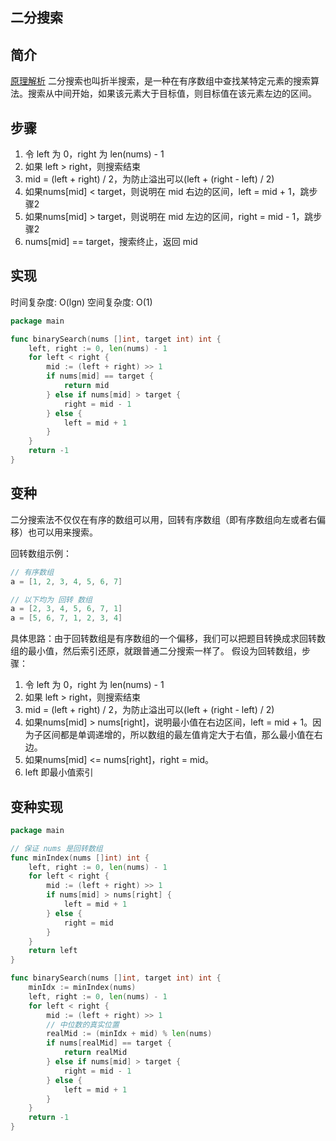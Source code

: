## 二分搜索

## 简介
[原理解析](https://www.geeksforgeeks.org/binary-search/) 
二分搜索也叫折半搜索，是一种在有序数组中查找某特定元素的搜索算法。搜索从中间开始，如果该元素大于目标值，则目标值在该元素左边的区间。

## 步骤
1. 令 left 为 0，right 为 len(nums) - 1
2. 如果 left > right，则搜索结束
3. mid = (left + right) / 2，为防止溢出可以(left + (right - left) / 2)
4. 如果nums[mid] < target，则说明在 mid 右边的区间，left = mid + 1，跳步骤2
5. 如果nums[mid] > target，则说明在 mid 左边的区间，right = mid - 1，跳步骤2
5. nums[mid] == target，搜索终止，返回 mid

## 实现
时间复杂度: O(lgn)
空间复杂度: O(1)

```go
package main

func binarySearch(nums []int, target int) int {
    left, right := 0, len(nums) - 1
    for left < right {
        mid := (left + right) >> 1
        if nums[mid] == target {
            return mid
        } else if nums[mid] > target {
            right = mid - 1
        } else {
            left = mid + 1
        }
    }
    return -1
}
``` 

## 变种
二分搜索法不仅仅在有序的数组可以用，回转有序数组（即有序数组向左或者右偏移）也可以用来搜索。

回转数组示例：
```go
// 有序数组
a = [1, 2, 3, 4, 5, 6, 7] 

// 以下均为 回转 数组
a = [2, 3, 4, 5, 6, 7, 1]
a = [5, 6, 7, 1, 2, 3, 4]
```

具体思路：由于回转数组是有序数组的一个偏移，我们可以把题目转换成求回转数组的最小值，然后索引还原，就跟普通二分搜索一样了。
假设为回转数组，步骤：
1. 令 left 为 0，right 为 len(nums) - 1
2. 如果 left > right，则搜索结束
3. mid = (left + right) / 2，为防止溢出可以(left + (right - left) / 2)
4. 如果nums[mid] > nums[right]，说明最小值在右边区间，left = mid + 1。因为子区间都是单调递增的，所以数组的最左值肯定大于右值，那么最小值在右边。
5. 如果nums[mid] <= nums[right]，right = mid。
6. left 即最小值索引

## 变种实现
```go
package main

// 保证 nums 是回转数组
func minIndex(nums []int) int {
    left, right := 0, len(nums) - 1
    for left < right {
        mid := (left + right) >> 1
        if nums[mid] > nums[right] {
            left = mid + 1
        } else {
            right = mid
        }
    }
    return left
}

func binarySearch(nums []int, target int) int {
    minIdx := minIndex(nums)
    left, right := 0, len(nums) - 1
    for left < right {
        mid := (left + right) >> 1
        // 中位数的真实位置
        realMid := (minIdx + mid) % len(nums)
        if nums[realMid] == target {
            return realMid
        } else if nums[mid] > target {
            right = mid - 1
        } else {
            left = mid + 1
        }
    }
    return -1
}
```